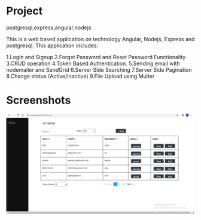 # Project
postgresql,express,angular,nodejs




This is a web based application on technology Angular, Nodejs, Express and postgresql. This application includes:

1.Login and Signup
2.Forget Password and Reset Password Functionality
3.CRUD operation
4.Token Based Authentication.
5.Sending email with nodemailer and SendGrid
6.Server Side Searching
7.Server Side Pagination
8.Change status (Active/Inactive)
9.File Upload using Multer

# Screenshots

![Image of Yaktocat](https://github.com/Nehasunal/Project/blob/master/frontend/src/assets/Screenshot%20(144).png)
